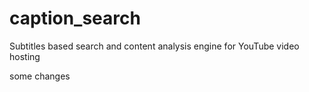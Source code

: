# caption_search
Subtitles based search and content analysis engine for YouTube video hosting

some changes